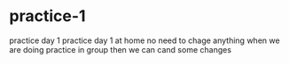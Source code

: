 # practice-1
practice day 1
practice day 1 at home
no need to chage anything 
when we are doing practice in group then we can cand some changes
